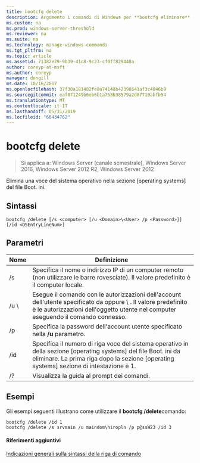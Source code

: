 ```yaml
---
title: bootcfg delete
description: Argomento i comandi di Windows per **bootcfg eliminare** -Elimina una voce del sistema operativo della sezione operating systems del file Boot. ini.
ms.custom: na
ms.prod: windows-server-threshold
ms.reviewer: na
ms.suite: na
ms.technology: manage-windows-commands
ms.tgt_pltfrm: na
ms.topic: article
ms.assetid: 71382e29-9b39-41c8-9c23-cf0ff829440a
author: coreyp-at-msft
ms.author: coreyp
manager: dongill
ms.date: 10/16/2017
ms.openlocfilehash: 37f30a181402fe8a74148b42398641af3c4846b9
ms.sourcegitcommit: eaf071249b6eb6b1a758b38579a2d87710abfb54
ms.translationtype: MT
ms.contentlocale: it-IT
ms.lasthandoff: 05/31/2019
ms.locfileid: "66434762"
---
```

# <a name="bootcfg-delete"></a>bootcfg delete

>Si applica a: Windows Server (canale semestrale), Windows Server 2016, Windows Server 2012 R2, Windows Server 2012

Elimina una voce del sistema operativo nella sezione [operating systems] del file Boot. ini.

## <a name="syntax"></a>Sintassi
```
bootcfg /delete [/s <computer> [/u <Domain>\<User> /p <Password>]] [/id <OSEntryLineNum>]
```
## <a name="parameters"></a>Parametri

|         Nome         |                                                                                             Definizione                                                                                              |
|----------------------|-----------------------------------------------------------------------------------------------------------------------------------------------------------------------------------------------------|
|    /s <computer>     |                                         Specifica il nome o indirizzo IP di un computer remoto (non utilizzare le barre rovesciate). Il valore predefinito è il computer locale.                                          |
| /u <Domain>\\<User>  | Esegue il comando con le autorizzazioni dell'account dell'utente specificato da <User>oppure <Domain> \\ <User>. Il valore predefinito è le autorizzazioni dell'oggetto utente nel computer eseguendo il comando connesso. |
|    /p <Password>     |                                                        Specifica la password dell'account utente specificato nella **/u** parametro.                                                        |
| /id <OSEntryLineNum> |        Specifica il numero di riga voce del sistema operativo in della sezione [operating systems] del file Boot. ini da eliminare. La prima riga dopo la sezione [operating systems] sezione di intestazione è 1.        |
|          /?          |                                                                                Visualizza la guida al prompt dei comandi.                                                                                 |

## <a name="BKMK_examples"></a>Esempi
Gli esempi seguenti illustrano come utilizzare il **bootcfg /delete**comando:
```
bootcfg /delete /id 1
bootcfg /delete /s srvmain /u maindom\hiropln /p p@ssW23 /id 3
```
#### <a name="additional-references"></a>Riferimenti aggiuntivi
[Indicazioni generali sulla sintassi della riga di comando](command-line-syntax-key.md)
